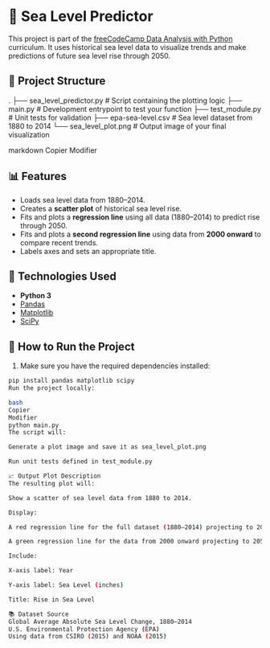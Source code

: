 # 🌊 Sea Level Predictor

This project is part of the [freeCodeCamp Data Analysis with Python](https://www.freecodecamp.org/learn/data-analysis-with-python/) curriculum. It uses historical sea level data to visualize trends and make predictions of future sea level rise through 2050.

## 📂 Project Structure

. ├── sea_level_predictor.py # Script containing the plotting logic ├── main.py # Development entrypoint to test your function ├── test_module.py # Unit tests for validation ├── epa-sea-level.csv # Sea level dataset from 1880 to 2014 └── sea_level_plot.png # Output image of your final visualization

markdown
Copier
Modifier

## 📊 Features

- Loads sea level data from 1880–2014.
- Creates a **scatter plot** of historical sea level rise.
- Fits and plots a **regression line** using all data (1880–2014) to predict rise through 2050.
- Fits and plots a **second regression line** using data from **2000 onward** to compare recent trends.
- Labels axes and sets an appropriate title.

## 🧪 Technologies Used

- **Python 3**
- [Pandas](https://pandas.pydata.org/)
- [Matplotlib](https://matplotlib.org/)
- [SciPy](https://scipy.org/)

## 🚀 How to Run the Project

1. Make sure you have the required dependencies installed:

```bash
pip install pandas matplotlib scipy
Run the project locally:

bash
Copier
Modifier
python main.py
The script will:

Generate a plot image and save it as sea_level_plot.png

Run unit tests defined in test_module.py

📈 Output Plot Description
The resulting plot will:

Show a scatter of sea level data from 1880 to 2014.

Display:

A red regression line for the full dataset (1880–2014) projecting to 2050.

A green regression line for the data from 2000 onward projecting to 2050.

Include:

X-axis label: Year

Y-axis label: Sea Level (inches)

Title: Rise in Sea Level

📚 Dataset Source
Global Average Absolute Sea Level Change, 1880–2014
U.S. Environmental Protection Agency (EPA)
Using data from CSIRO (2015) and NOAA (2015)
